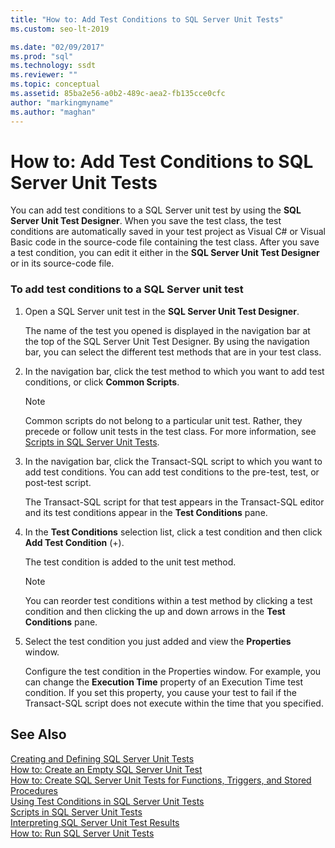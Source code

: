 ```yaml
---
title: "How to: Add Test Conditions to SQL Server Unit Tests"
ms.custom: seo-lt-2019

ms.date: "02/09/2017"
ms.prod: "sql"
ms.technology: ssdt
ms.reviewer: ""
ms.topic: conceptual
ms.assetid: 85ba2e56-a0b2-489c-aea2-fb135cce0cfc
author: "markingmyname"
ms.author: "maghan"
---
```

# How to: Add Test Conditions to SQL Server Unit Tests
You can add test conditions to a SQL Server unit test by using the **SQL Server Unit Test Designer**. When you save the test class, the test conditions are automatically saved in your test project as Visual C\# or Visual Basic code in the source-code file containing the test class. After you save a test condition, you can edit it either in the **SQL Server Unit Test Designer** or in its source-code file.  
  
### To add test conditions to a SQL Server unit test  
  
1.  Open a SQL Server unit test in the **SQL Server Unit Test Designer**.  
  
    The name of the test you opened is displayed in the navigation bar at the top of the SQL Server Unit Test Designer. By using the navigation bar, you can select the different test methods that are in your test class.  
  
2.  In the navigation bar, click the test method to which you want to add test conditions, or click **Common Scripts**.  
  
    > [!NOTE]  
    > Common scripts do not belong to a particular unit test. Rather, they precede or follow unit tests in the test class. For more information, see [Scripts in SQL Server Unit Tests](../ssdt/scripts-in-sql-server-unit-tests.md).  
  
3.  In the navigation bar, click the Transact\-SQL script to which you want to add test conditions. You can add test conditions to the pre-test, test, or post-test script.  
  
    The Transact\-SQL script for that test appears in the Transact\-SQL editor and its test conditions appear in the **Test Conditions** pane.  
  
4.  In the **Test Conditions** selection list, click a test condition and then click **Add Test Condition** (+).  
  
    The test condition is added to the unit test method.  
  
    > [!NOTE]  
    > You can reorder test conditions within a test method by clicking a test condition and then clicking the up and down arrows in the **Test Conditions** pane.  
  
5.  Select the test condition you just added and view the **Properties** window.  
  
    Configure the test condition in the Properties window. For example, you can change the **Execution Time** property of an Execution Time test condition. If you set this property, you cause your test to fail if the Transact\-SQL script does not execute within the time that you specified.  
  
## See Also  
[Creating and Defining SQL Server Unit Tests](../ssdt/creating-and-defining-sql-server-unit-tests.md)  
[How to: Create an Empty SQL Server Unit Test](../ssdt/how-to-create-an-empty-sql-server-unit-test.md)  
[How to: Create SQL Server Unit Tests for Functions, Triggers, and Stored Procedures](../ssdt/how-to-create-unit-tests-for-functions-triggers-stored-procedures.md)  
[Using Test Conditions in SQL Server Unit Tests](../ssdt/using-test-conditions-in-sql-server-unit-tests.md)  
[Scripts in SQL Server Unit Tests](../ssdt/scripts-in-sql-server-unit-tests.md)  
[Interpreting SQL Server Unit Test Results](../ssdt/interpreting-sql-server-unit-test-results.md)  
[How to: Run SQL Server Unit Tests](../ssdt/how-to-run-sql-server-unit-tests.md)  
  
